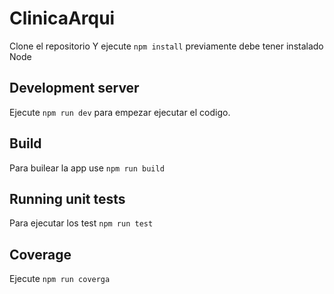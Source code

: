 # ClinicaArqui

Clone el repositorio
Y ejecute `npm install` previamente debe tener instalado Node

## Development server

Ejecute `npm run dev` para empezar ejecutar el codigo.

## Build

Para builear la app use `npm run build`

## Running unit tests

Para ejecutar los test `npm run test`

## Coverage

Ejecute `npm run coverga`

